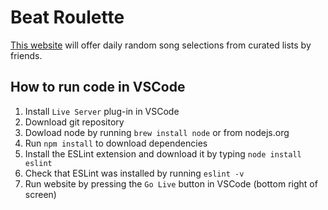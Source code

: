 # Beat Roulette

[This website](https://beat-roulette.web.app) will offer daily random song selections from curated lists by friends.

## How to run code in VSCode

1. Install `Live Server` plug-in in VSCode
2. Download git repository
3. Dowload node by running `brew install node` or from nodejs.org
4. Run `npm install` to download dependencies
5. Install the ESLint extension and download it by typing `node install eslint`
6. Check that ESLint was installed by running `eslint -v`
7. Run website by pressing the `Go Live` button in VSCode (bottom right of screen)
